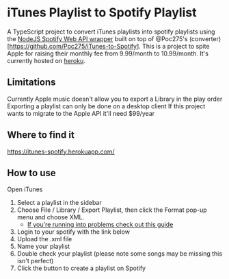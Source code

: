 # iTunes Playlist to Spotify Playlist

A TypeScript project to convert iTunes playlists into spotify playlists using the [NodeJS Spotify Web API wrapper](https://github.com/thelinmichael/spotify-web-api-node) built on top of @Poc275's (converter)[https://github.com/Poc275/iTunes-to-Spotify]. This is a project to spite Apple for raising their monthly fee from 9.99/month to 10.99/month. It's currently hosted on [heroku](https://itunes-spotify.herokuapp.com/).

## Limitations
Currently Apple music doesn't allow you to export a Library in the play order
Exporting a playlist can only be done on a desktop client
If this project wants to migrate to the Apple API it'll need $99/year

## Where to find it

https://itunes-spotify.herokuapp.com/

## How to use

Open iTunes
1. Select a playlist in the sidebar
2. Choose File / Library / Export Playlist, then click the Format pop-up menu and choose XML.
    - [If you're running into problems check out this guide](https://www.wikihow.com/Export-an-iTunes-Playlist)
3. Login to your spotify with the link below
4. Upload the .xml file
5. Name your playlist
6. Double check your playlist (please note some songs may be missing this isn't perfect)
7. Click the button to create a playlist on Spotify
